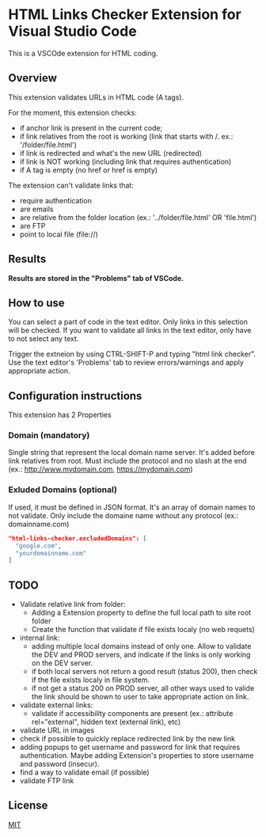 # HTML Links Checker Extension for Visual Studio Code

This is a VSCOde extension for HTML coding.

## Overview
This extension validates URLs in HTML code (A tags).

For the moment, this extension checks:
+ if anchor link is present in the current code;
+ if link relatives from the root is working (link that starts with /. ex.: '/folder/file.html')
+ if link is redirected and what's the new URL (redirected)
+ if link is NOT working (including link that requires authentication)
+ if A tag is empty (no href or href is empty)

The extension can't validate links that:
+ require authentication
+ are emails
+ are relative from the folder location (ex.: '../folder/file.html' OR 'file.html')
+ are FTP
+ point to local file (file://)

## Results
**Results are stored in the "Problems" tab of VSCode.**

## How to use
You can select a part of code in the text editor. Only links in this selection will be checked. If you want to validate all links in the text editor, only have to not select any text.

Trigger the extneion by using CTRL-SHIFT-P and typing "html link checker".
Use the text editor's 'Problems' tab to review errors/warnings and apply appropriate action.

## Configuration instructions
This extension has 2 Properties

### Domain (mandatory)
Single string that represent the local domain name server. It's added before link relatives from root. Must include the protocol and no slash at the end (ex.: http://www.mydomain.com, https://mydomain.com)

### Exluded Domains (optional)
If used, it must be defined in JSON format. It's an array of domain names to not validate. Only include the domaine name without any protocol (ex.: domainname.com)
```JSON
"html-links-checker.excludedDomains": [
  "google.com",
  "yourdomainname.com"
]
```

## TODO
+ Validate relative link from folder:
  + Adding a Extension property to define the full local path to site root folder
  + Create the function that validate if file exists localy (no web requets)
+ internal link:
  + adding multiple local domains instead of only one. Allow to validate the DEV and PROD servers, and indicate if the links is only working on the DEV server.
  + if both local servers not return a good result (status 200), then check if the file exists localy in file system.
  + if not get a status 200 on PROD server, all other ways used to valide the link should be shown to user to take appropriate action on link.
+ validate external links:
  + validate if accessibility components are present (ex.: attribute rel="external", hidden text (external link), etc)
+ validate URL in images
+ check if possible to quickly replace redirected link by the new link
+ adding popups to get username and password for link that requires authentication. Maybe adding Extension's properties to store username and password (insecur).
+ find a way to validate email (if possible)
+ validate FTP link





## License
[MIT](https://choosealicense.com/licenses/mit/)